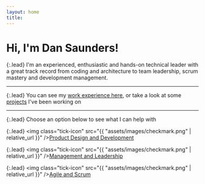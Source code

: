 ```yaml
---
layout: home
title: 
---
```

# Hi, I'm Dan Saunders!

<style>
    .tick-icon {
        width: 20px;
        height: 20px;
        margin-right: 0.5em;
    }
</style>

{:.lead}
I'm an experienced, enthusiastic and hands-on technical leader 
with a great track record from coding and architecture to team leadership, scrum mastery and development management.

---

{:.lead}
You can see my [work experience here](/xp), or take a look at some [projects](/projects) I've been working on

---

{:.lead}
Choose an option below to see what I can help with

{:.lead}
<img class="tick-icon" src="{{ "assets/images/checkmark.png" | relative_url }}" />[Product Design and Development](/coding)

{:.lead}
<img class="tick-icon" src="{{ "assets/images/checkmark.png" | relative_url }}" />[Management and Leadership](/management)

{:.lead}
<img class="tick-icon" src="{{ "assets/images/checkmark.png" | relative_url }}" />[Agile and Scrum](/agile)
